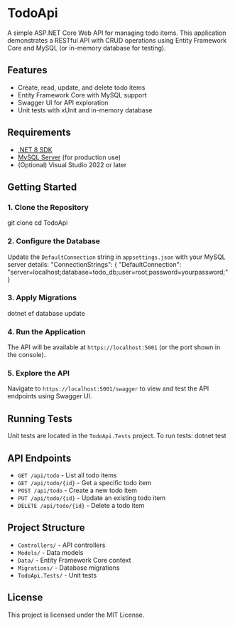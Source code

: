 # TodoApi

A simple ASP.NET Core Web API for managing todo items. This application demonstrates a RESTful API with CRUD operations using Entity Framework Core and MySQL (or in-memory database for testing).

## Features

- Create, read, update, and delete todo items
- Entity Framework Core with MySQL support
- Swagger UI for API exploration
- Unit tests with xUnit and in-memory database

## Requirements

- [.NET 8 SDK](https://dotnet.microsoft.com/download/dotnet/8.0)
- [MySQL Server](https://dev.mysql.com/downloads/mysql/) (for production use)
- (Optional) Visual Studio 2022 or later

## Getting Started

### 1. Clone the Repository
git clone <repository-url> cd TodoApi

### 2. Configure the Database

Update the `DefaultConnection` string in `appsettings.json` with your MySQL server details:
"ConnectionStrings": { "DefaultConnection": "server=localhost;database=todo_db;user=root;password=yourpassword;" }

### 3. Apply Migrations
dotnet ef database update

### 4. Run the Application


The API will be available at `https://localhost:5001` (or the port shown in the console).

### 5. Explore the API

Navigate to `https://localhost:5001/swagger` to view and test the API endpoints using Swagger UI.

## Running Tests

Unit tests are located in the `TodoApi.Tests` project. To run tests:
dotnet test

## API Endpoints

- `GET /api/todo` - List all todo items
- `GET /api/todo/{id}` - Get a specific todo item
- `POST /api/todo` - Create a new todo item
- `PUT /api/todo/{id}` - Update an existing todo item
- `DELETE /api/todo/{id}` - Delete a todo item

## Project Structure

- `Controllers/` - API controllers
- `Models/` - Data models
- `Data/` - Entity Framework Core context
- `Migrations/` - Database migrations
- `TodoApi.Tests/` - Unit tests

## License

This project is licensed under the MIT License.
